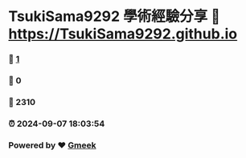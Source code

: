 # TsukiSama9292 學術經驗分享 :link: https://TsukiSama9292.github.io 
### :page_facing_up: [1](https://TsukiSama9292.github.io/tag.html) 
### :speech_balloon: 0 
### :hibiscus: 2310 
### :alarm_clock: 2024-09-07 18:03:54 
### Powered by :heart: [Gmeek](https://github.com/Meekdai/Gmeek)
